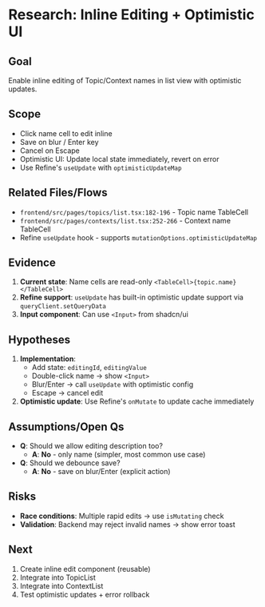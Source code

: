 # Research: Inline Editing + Optimistic UI

## Goal
Enable inline editing of Topic/Context names in list view with optimistic updates.

## Scope
- Click name cell to edit inline
- Save on blur / Enter key
- Cancel on Escape
- Optimistic UI: Update local state immediately, revert on error
- Use Refine's `useUpdate` with `optimisticUpdateMap`

## Related Files/Flows
- `frontend/src/pages/topics/list.tsx:182-196` - Topic name TableCell
- `frontend/src/pages/contexts/list.tsx:252-266` - Context name TableCell
- Refine `useUpdate` hook - supports `mutationOptions.optimisticUpdateMap`

## Evidence
1. **Current state**: Name cells are read-only `<TableCell>{topic.name}</TableCell>`
2. **Refine support**: `useUpdate` has built-in optimistic update support via `queryClient.setQueryData`
3. **Input component**: Can use `<Input>` from shadcn/ui

## Hypotheses
1. **Implementation**:
   - Add state: `editingId`, `editingValue`
   - Double-click name → show `<Input>`
   - Blur/Enter → call `useUpdate` with optimistic config
   - Escape → cancel edit
2. **Optimistic update**: Use Refine's `onMutate` to update cache immediately

## Assumptions/Open Qs
- **Q**: Should we allow editing description too?
  - **A**: **No** - only name (simpler, most common use case)
- **Q**: Should we debounce save?
  - **A**: **No** - save on blur/Enter (explicit action)

## Risks
- **Race conditions**: Multiple rapid edits → use `isMutating` check
- **Validation**: Backend may reject invalid names → show error toast

## Next
1. Create inline edit component (reusable)
2. Integrate into TopicList
3. Integrate into ContextList
4. Test optimistic updates + error rollback
